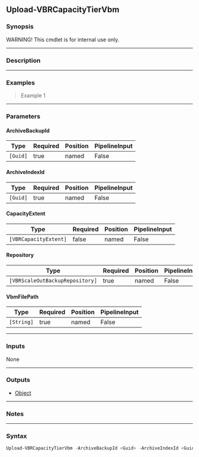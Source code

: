 Upload-VBRCapacityTierVbm
-------------------------

### Synopsis
WARNING! This cmdlet is for internal use only.

---

### Description

---

### Examples
> Example 1

---

### Parameters
#### **ArchiveBackupId**

|Type    |Required|Position|PipelineInput|
|--------|--------|--------|-------------|
|`[Guid]`|true    |named   |False        |

#### **ArchiveIndexId**

|Type    |Required|Position|PipelineInput|
|--------|--------|--------|-------------|
|`[Guid]`|true    |named   |False        |

#### **CapacityExtent**

|Type                 |Required|Position|PipelineInput|
|---------------------|--------|--------|-------------|
|`[VBRCapacityExtent]`|false   |named   |False        |

#### **Repository**

|Type                           |Required|Position|PipelineInput|Aliases|
|-------------------------------|--------|--------|-------------|-------|
|`[VBRScaleOutBackupRepository]`|true    |named   |False        |SOBR   |

#### **VbmFilePath**

|Type      |Required|Position|PipelineInput|
|----------|--------|--------|-------------|
|`[String]`|true    |named   |False        |

---

### Inputs
None

---

### Outputs
* [Object](https://learn.microsoft.com/en-us/dotnet/api/System.Object)

---

### Notes

---

### Syntax
```PowerShell
Upload-VBRCapacityTierVbm -ArchiveBackupId <Guid> -ArchiveIndexId <Guid> [-CapacityExtent <VBRCapacityExtent>] -Repository <VBRScaleOutBackupRepository> -VbmFilePath <String> [<CommonParameters>]
```
